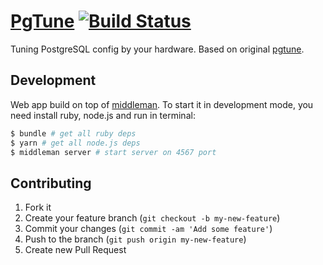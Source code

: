# [PgTune](http://pgtune.leopard.in.ua/) [![Build Status](https://travis-ci.org/le0pard/pgtune.svg?branch=master)](https://travis-ci.org/le0pard/pgtune)

Tuning PostgreSQL config by your hardware. Based on original [pgtune](http://pgfoundry.org/projects/pgtune/).

## Development

Web app build on top of [middleman](http://middlemanapp.com/). To start it in development mode, you need install ruby, node.js and run in terminal:

```bash
$ bundle # get all ruby deps
$ yarn # get all node.js deps
$ middleman server # start server on 4567 port
```

## Contributing

1. Fork it
2. Create your feature branch (`git checkout -b my-new-feature`)
3. Commit your changes (`git commit -am 'Add some feature'`)
4. Push to the branch (`git push origin my-new-feature`)
5. Create new Pull Request
